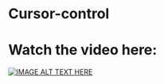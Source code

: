 # Cursor-control

# Watch the video here: 
[![IMAGE ALT TEXT HERE](https://img.youtube.com/vi/3KY716HVMYc)](https://www.youtube.com/watch?v=3KY716HVMYc)

